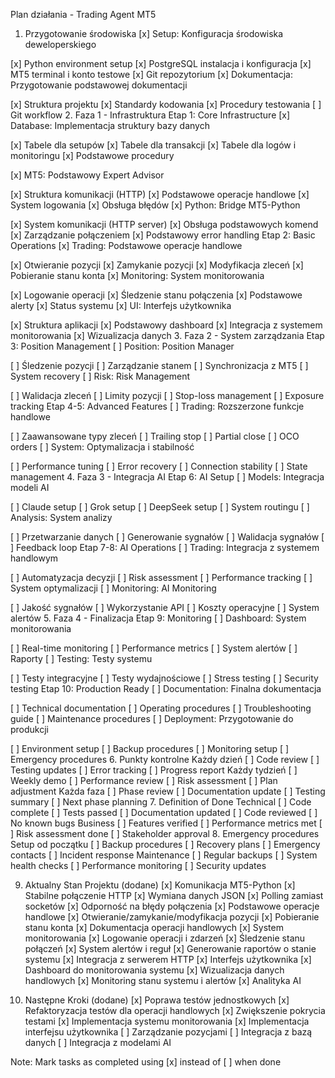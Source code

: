 Plan działania - Trading Agent MT5
1. Przygotowanie środowiska
[x] Setup: Konfiguracja środowiska deweloperskiego

[x] Python environment setup
[x] PostgreSQL instalacja i konfiguracja
[x] MT5 terminal i konto testowe
[x] Git repozytorium
[x] Dokumentacja: Przygotowanie podstawowej dokumentacji

[x] Struktura projektu
[x] Standardy kodowania
[x] Procedury testowania
[ ] Git workflow
2. Faza 1 - Infrastruktura
Etap 1: Core Infrastructure
[x] Database: Implementacja struktury bazy danych

[x] Tabele dla setupów
[x] Tabele dla transakcji
[x] Tabele dla logów i monitoringu
[x] Podstawowe procedury

[x] MT5: Podstawowy Expert Advisor

[x] Struktura komunikacji (HTTP)
[x] Podstawowe operacje handlowe
[x] System logowania
[x] Obsługa błędów
[x] Python: Bridge MT5-Python

[x] System komunikacji (HTTP server)
[x] Obsługa podstawowych komend
[x] Zarządzanie połączeniem
[x] Podstawowy error handling
Etap 2: Basic Operations
[x] Trading: Podstawowe operacje handlowe

[x] Otwieranie pozycji
[x] Zamykanie pozycji
[x] Modyfikacja zleceń
[x] Pobieranie stanu konta
[x] Monitoring: System monitorowania

[x] Logowanie operacji
[x] Śledzenie stanu połączenia
[x] Podstawowe alerty
[x] Status systemu
[x] UI: Interfejs użytkownika

[x] Struktura aplikacji
[x] Podstawowy dashboard
[x] Integracja z systemem monitorowania
[x] Wizualizacja danych
3. Faza 2 - System zarządzania
Etap 3: Position Management
[ ] Position: Position Manager

[ ] Śledzenie pozycji
[ ] Zarządzanie stanem
[ ] Synchronizacja z MT5
[ ] System recovery
[ ] Risk: Risk Management

[ ] Walidacja zleceń
[ ] Limity pozycji
[ ] Stop-loss management
[ ] Exposure tracking
Etap 4-5: Advanced Features
[ ] Trading: Rozszerzone funkcje handlowe

[ ] Zaawansowane typy zleceń
[ ] Trailing stop
[ ] Partial close
[ ] OCO orders
[ ] System: Optymalizacja i stabilność

[ ] Performance tuning
[ ] Error recovery
[ ] Connection stability
[ ] State management
4. Faza 3 - Integracja AI
Etap 6: AI Setup
[ ] Models: Integracja modeli AI

[ ] Claude setup
[ ] Grok setup
[ ] DeepSeek setup
[ ] System routingu
[ ] Analysis: System analizy

[ ] Przetwarzanie danych
[ ] Generowanie sygnałów
[ ] Walidacja sygnałów
[ ] Feedback loop
Etap 7-8: AI Operations
[ ] Trading: Integracja z systemem handlowym

[ ] Automatyzacja decyzji
[ ] Risk assessment
[ ] Performance tracking
[ ] System optymalizacji
[ ] Monitoring: AI Monitoring

[ ] Jakość sygnałów
[ ] Wykorzystanie API
[ ] Koszty operacyjne
[ ] System alertów
5. Faza 4 - Finalizacja
Etap 9: Monitoring
[ ] Dashboard: System monitorowania

[ ] Real-time monitoring
[ ] Performance metrics
[ ] System alertów
[ ] Raporty
[ ] Testing: Testy systemu

[ ] Testy integracyjne
[ ] Testy wydajnościowe
[ ] Stress testing
[ ] Security testing
Etap 10: Production Ready
[ ] Documentation: Finalna dokumentacja

[ ] Technical documentation
[ ] Operating procedures
[ ] Troubleshooting guide
[ ] Maintenance procedures
[ ] Deployment: Przygotowanie do produkcji

[ ] Environment setup
[ ] Backup procedures
[ ] Monitoring setup
[ ] Emergency procedures
6. Punkty kontrolne
Każdy dzień
[ ] Code review
[ ] Testing updates
[ ] Error tracking
[ ] Progress report
Każdy tydzień
[ ] Weekly demo
[ ] Performance review
[ ] Risk assessment
[ ] Plan adjustment
Każda faza
[ ] Phase review
[ ] Documentation update
[ ] Testing summary
[ ] Next phase planning
7. Definition of Done
Technical
[ ] Code complete
[ ] Tests passed
[ ] Documentation updated
[ ] Code reviewed
[ ] No known bugs
Business
[ ] Features verified
[ ] Performance metrics met
[ ] Risk assessment done
[ ] Stakeholder approval
8. Emergency procedures
Setup od początku
[ ] Backup procedures
[ ] Recovery plans
[ ] Emergency contacts
[ ] Incident response
Maintenance
[ ] Regular backups
[ ] System health checks
[ ] Performance monitoring
[ ] Security updates

9. Aktualny Stan Projektu (dodane)
[x] Komunikacja MT5-Python
   [x] Stabilne połączenie HTTP
   [x] Wymiana danych JSON
   [x] Polling zamiast socketów
   [x] Odporność na błędy połączenia
[x] Podstawowe operacje handlowe
   [x] Otwieranie/zamykanie/modyfikacja pozycji
   [x] Pobieranie stanu konta
   [x] Dokumentacja operacji handlowych
[x] System monitorowania
   [x] Logowanie operacji i zdarzeń
   [x] Śledzenie stanu połączeń
   [x] System alertów i reguł
   [x] Generowanie raportów o stanie systemu
   [x] Integracja z serwerem HTTP
[x] Interfejs użytkownika
   [x] Dashboard do monitorowania systemu
   [x] Wizualizacja danych handlowych
   [x] Monitoring stanu systemu i alertów
   [x] Analityka AI

10. Następne Kroki (dodane)
[x] Poprawa testów jednostkowych
   [x] Refaktoryzacja testów dla operacji handlowych
   [x] Zwiększenie pokrycia testami
[x] Implementacja systemu monitorowania
[x] Implementacja interfejsu użytkownika
[ ] Zarządzanie pozycjami
[ ] Integracja z bazą danych
[ ] Integracja z modelami AI

Note: Mark tasks as completed using [x] instead of [ ] when done